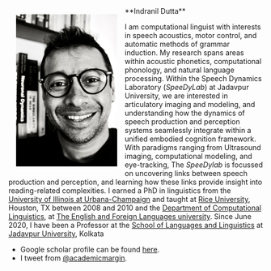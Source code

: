 <div style="float: left">
	    <img align="left" img src="dutta_web.JPG" alt="Prof. Dutta" style="width: 200px; display:block; margin:15px"/>
</div>
**Indranil Dutta**

I am computational linguist with interests in speech acoustics, motor control, and automatic methods of grammar induction. My research spans areas within acoustic phonetics, computational phonology, and natural language processing. Within the Speech Dynamics Laboratory (*SpeeDyLab*) at Jadavpur University, we are interested in articulatory imaging and modeling, and understanding how the dynamics of speech production and perception systems seamlessly integrate within a unified embodied cognition framework. With paradigms ranging from Ultrasound imaging, computational modeling, and eye-tracking, The *SpeeDylab* is focussed on uncovering links between speech production and perception, and learning how these links provide insight into reading-related complexities. I earned a PhD in linguistics from the [University of Illinois at Urbana-Champaign](http://illinois.edu/) and taught at [Rice University](www.rice.edu), Houston, TX between 2008 and 2010 and the [Department of Computational Linguistics](http://www.efluniversity.ac.in/computational_linguistic.php), at [The English and Foreign Languages university](http://www.efluniversity.ac.in/). Since June 2020, I have been a Professor at the [School of Languages and Linguistics](http://www.jaduniv.edu.in/view_department.php?deptid=143) at [Jadavpur University](http://www.jaduniv.edu.in/), Kolkata

* Google scholar profile can be found [here](https://scholar.google.co.in/citations?user=i3fWqy4AAAAJ&hl=en). 
* I tweet from [@academicmargin](https://twitter.com/academicmargin).
